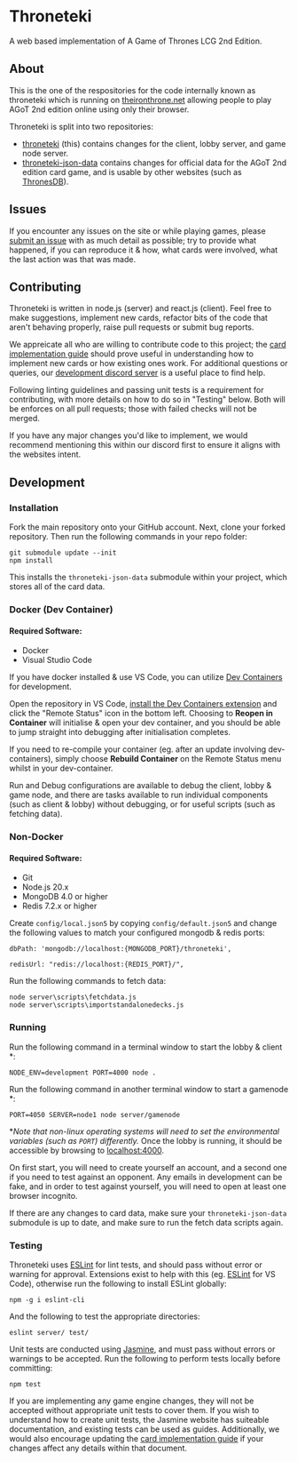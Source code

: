# Throneteki

A web based implementation of A Game of Thrones LCG 2nd Edition.

## About

This is the one of the respositories for the code internally known as throneteki which is running on [theironthrone.net](https://theironthrone.net/) allowing people to play AGoT 2nd edition online using only their browser.

Throneteki is split into two repositories:
- [throneteki](https://github.com/throneteki/throneteki) (this) contains changes for the client, lobby server, and game node server.
- [throneteki-json-data](https://github.com/throneteki/throneteki-json-data) contains changes for official data for the AGoT 2nd edition card game, and is usable by other websites (such as [ThronesDB](https://thronesdb.com/)).

## Issues

If you encounter any issues on the site or while playing games, please [submit an issue](https://github.com/throneteki/throneteki/issues) with as much detail as possible; try to provide what happened, if you can reproduce it & how, what cards were involved, what the last action was that was made.

## Contributing
Throneteki is written in node.js (server) and react.js (client). Feel free to make suggestions, implement new cards, refactor bits of the code that aren't behaving properly, raise pull requests or submit bug reports.

We appreicate all who are willing to contribute code to this project; the [card implementation guide](https://github.com/throneteki/throneteki/blob/master/docs/implementing-cards.md) should prove useful in understanding how to implement new cards or how existing ones work. For additional questions or queries, our [development discord server](https://discord.gg/y9xSAZqVRu) is a useful place to find help.

Following linting guidelines and passing unit tests is a requirement for contributing, with more details on how to do so in "Testing" below. Both will be enforces on all pull requests; those with failed checks will not be merged.

If you have any major changes you'd like to implement, we would recommend mentioning this within our discord first to ensure it aligns with the websites intent.

## Development

### Installation
Fork the main repository onto your GitHub account. Next, clone your forked repository.
Then run the following commands in your repo folder:
```
git submodule update --init
npm install
```
This installs the `throneteki-json-data` submodule within your project, which stores all of the
card data.

### Docker (Dev Container)
#### Required Software:
- Docker
- Visual Studio Code

If you have docker installed & use VS Code, you can utilize [Dev Containers](https://code.visualstudio.com/docs/devcontainers/containers) for development.

Open the repository in VS Code, [install the Dev Containers extension](vscode:extension/ms-vscode-remote.remote-containers) and click the "Remote Status" icon in the bottom left. Choosing to **Reopen in Container** will initialise & open your dev container, and you should be able to jump straight into debugging after initialisation completes.

If you need to re-compile your container (eg. after an update involving dev-containers), simply choose **Rebuild Container** on the Remote Status menu whilst in your dev-container.

Run and Debug configurations are available to debug the client, lobby & game node, and there are tasks available to run individual components (such as client & lobby) without debugging, or for useful scripts (such as fetching data).

### Non-Docker
#### Required Software:
- Git
- Node.js 20.x
- MongoDB 4.0 or higher
- Redis 7.2.x or higher

Create `config/local.json5` by copying `config/default.json5` and change the following values to match your configured mongodb & redis ports:
```
dbPath: 'mongodb://localhost:{MONGODB_PORT}/throneteki',
```
```
redisUrl: "redis://localhost:{REDIS_PORT}/",
```
Run the following commands to fetch data:
```
node server\scripts\fetchdata.js
node server\scripts\importstandalonedecks.js
```

### Running
Run the following command in a terminal window to start the lobby & client *:
```
NODE_ENV=development PORT=4000 node .
```
Run the following command in another terminal window to start a gamenode *:
```
PORT=4050 SERVER=node1 node server/gamenode
```

*_Note that non-linux operating systems will need to set the environmental variables (such as `PORT`) differently._
Once the lobby is running, it should be accessible by browsing to [localhost:4000](http://localhost:4000/).

On first start, you will need to create yourself an account, and a second one if you need to test against an opponent. Any emails in development can be fake, and in order to test against yourself, you will need to open at least one browser incognito.

If there are any changes to card data, make sure your `throneteki-json-data` submodule is up to date, and make sure to run the fetch data scripts again.

### Testing
Throneteki uses [ESLint](http://eslint.org/) for lint tests, and should pass without error or warning for approval. Extensions exist to help with this (eg. [ESLint](https://marketplace.visualstudio.com/items?itemName=dbaeumer.vscode-eslint) for VS Code), otherwise run the following to install ESLint globally:
```
npm -g i eslint-cli
```
And the following to test the appropriate directories:
```
eslint server/ test/
```
Unit tests are conducted using [Jasmine](https://jasmine.github.io/), and must pass without errors or warnings to be accepted. Run the following to perform tests locally before committing:
```
npm test
```
If you are implementing any game engine changes, they will not be accepted without appropriate unit tests to cover them. If you wish to understand how to create unit tests, the Jasmine website has suiteable documentation, and existing tests can be used as guides. Additionally, we would also encourage updating the [card implementation guide](https://github.com/throneteki/throneteki/blob/master/docs/implementing-cards.md) if your changes affect any details within that document.